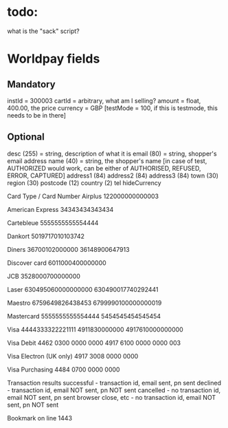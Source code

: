 # todo:
what is the "sack" script?

# Worldpay fields
## Mandatory
instId = 300003
cartId = arbitrary, what am I selling?
amount = float, 400.00, the price
currency = GBP
[testMode = 100, if this is testmode, this needs to be in there]

## Optional
desc (255) = string, description of what it is
email (80) = string, shopper's email address
name (40) = string, the shopper's name [in case of test, AUTHORIZED would work, can be either of AUTHORISED, REFUSED, ERROR, CAPTURED]
address1 (84)
address2 (84)
address3 (84)
town (30)
region (30)
postcode (12)
country (2)
tel
hideCurrency



Card Type			/	Card Number
Airplus					122000000000003

American Express		34343434343434

Cartebleue				5555555555554444

Dankort					5019717010103742

Diners					36700102000000
						36148900647913

Discover card			6011000400000000

JCB						3528000700000000

Laser					630495060000000000
						630490017740292441

Maestro					6759649826438453
						6799990100000000019

Mastercard				5555555555554444
						5454545454545454

Visa					4444333322221111
						4911830000000
						4917610000000000

Visa Debit				4462 0300 0000 0000
						4917 6100 0000 0000 003

Visa Electron (UK only)	4917 3008 0000 0000

Visa Purchasing			4484 0700 0000 0000





Transaction results
successful - transaction id, email sent, pn sent
declined - transaction id, email NOT sent, pn NOT sent
cancelled - no transaction id, email NOT sent, pn sent
browser close, etc - no transaction id, email NOT sent, pn NOT sent





Bookmark on line 1443
